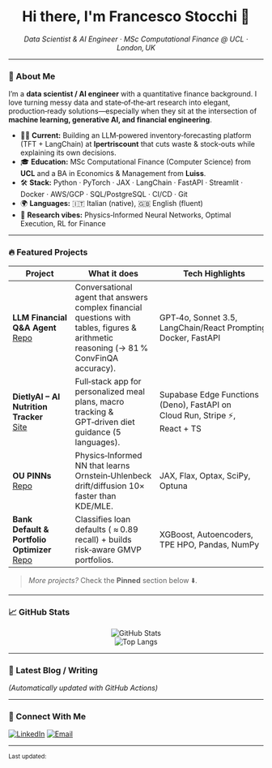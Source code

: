 <h1 align="center">Hi there, I'm Francesco Stocchi 👋</h1>

<p align="center">
  <em>Data Scientist & AI Engineer · MSc Computational Finance @ UCL · London, UK</em>
</p>

---

### 🚀 About Me

I’m a **data scientist / AI engineer** with a quantitative finance background. I love turning messy data and state‑of‑the‑art research into elegant, production‑ready solutions—especially when they sit at the intersection of **machine learning, generative AI, and financial engineering**.

* 🧑‍💻 **Current:** Building an LLM‑powered inventory‑forecasting platform (TFT + LangChain) at **Ipertriscount** that cuts waste & stock‑outs while explaining its own decisions.
* 🎓 **Education:** MSc Computational Finance (Computer Science) from **UCL** and a BA in Economics & Management from **Luiss**.
* 🛠️ **Stack:** Python · PyTorch · JAX · LangChain · FastAPI · Streamlit · Docker · AWS/GCP · SQL/PostgreSQL · CI/CD · Git
* 🌍 **Languages:** 🇮🇹 Italian (native), 🇬🇧 English (fluent)
* 🧪 **Research vibes:** Physics‑Informed Neural Networks, Optimal Execution, RL for Finance

---

### 🔥 Featured Projects

| Project                                                                                                       | What it does                                                                                                                           | Tech Highlights                                                            |
| ------------------------------------------------------------------------------------------------------------- | -------------------------------------------------------------------------------------------------------------------------------------- | -------------------------------------------------------------------------- |
| **LLM Financial Q\&A Agent** <br/>[Repo](https://github.com/stocchifra/LLM_Agent_Financial_Assistant)         | Conversational agent that answers complex financial questions with tables, figures & arithmetic reasoning (→ 81 % ConvFinQA accuracy). | GPT‑4o, Sonnet 3.5, LangChain/React Prompting, Docker, FastAPI             |
| **DietlyAI – AI Nutrition Tracker** <br/>[Site](https://dietlyai.com)                                         | Full‑stack app for personalized meal plans, macro tracking & GPT‑driven diet guidance (5 languages).                                   | Supabase Edge Functions (Deno), FastAPI on Cloud Run, Stripe ⚡, React + TS |
| **OU PINNs** <br/>[Repo](https://github.com/stocchifra/OU_PINN_Drift_and_Diffusion_Estimation)                | Physics‑Informed NN that learns Ornstein‑Uhlenbeck drift/diffusion 10× faster than KDE/MLE.                                            | JAX, Flax, Optax, SciPy, Optuna                                            |
| **Bank Default & Portfolio Optimizer** <br/>[Repo](https://github.com/stocchifra/bank_default_classification) | Classifies loan defaults ( ≈ 0.89 recall) + builds risk‑aware GMVP portfolios.                                                         | XGBoost, Autoencoders, TPE HPO, Pandas, NumPy                              |

> *More projects?* Check the **Pinned** section below ⬇️.

---

### 📈 GitHub Stats

<p align="center">
  <img src="https://github-readme-stats.vercel.app/api?username=stocchifra&show_icons=true&theme=default&hide=prs,issues" alt="GitHub Stats"/>
  <br/>
  <img src="https://github-readme-stats.vercel.app/api/top-langs/?username=stocchifra&layout=compact&hide=jupyter%20notebook" alt="Top Langs"/>
</p>

---

### 📝 Latest Blog / Writing 

<!-- BLOG-POST-LIST:START -->

<!-- BLOG-POST-LIST:END -->

*(Automatically updated with GitHub Actions)*

---

### 🤝 Connect With Me

[![LinkedIn](https://img.shields.io/badge/LinkedIn-Francesco%20Stocchi-blue?logo=linkedin\&style=flat)](https://www.linkedin.com/in/francescostocchi)
[![Email](https://img.shields.io/badge/Email-francescostocchi12%40gmail.com-red?logo=gmail\&style=flat)](mailto:francescostocchi12@gmail.com)

---

<sub>Last updated: <!--TIME--></sub>

